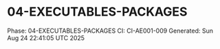 # 04-EXECUTABLES-PACKAGES
Phase: 04-EXECUTABLES-PACKAGES
CI: CI-AE001-009
Generated: Sun Aug 24 22:41:05 UTC 2025
